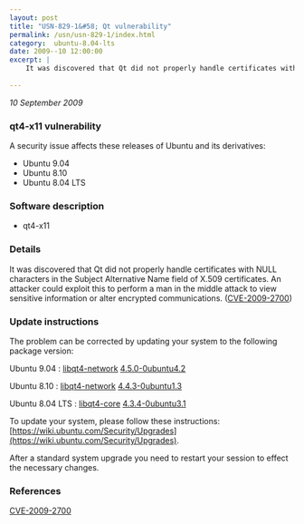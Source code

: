 ```yaml
---
layout: post
title: "USN-829-1&#58; Qt vulnerability"
permalink: /usn/usn-829-1/index.html
category:  ubuntu-8.04-lts
date: 2009--10 12:00:00
excerpt: |
    It was discovered that Qt did not properly handle certificates with NULL characters in the Subject Alternative Name field of X.509 certificates. An attacker could exploit this to perform a man in the middle attack to view sensitive information or alter encrypted communications. ([CVE-2009-2700](http://people.ubuntu.com/~ubuntu-security/cve/CVE-2009-2700)) 
    
--- 
```

 
 

*10 September 2009*

### qt4-x11 vulnerability

A security issue affects these releases of Ubuntu and its derivatives:

* Ubuntu 9.04
* Ubuntu 8.10
* Ubuntu 8.04 LTS

### Software description

* qt4-x11 

### Details

It was discovered that Qt did not properly handle certificates with NULL characters in the Subject Alternative Name field of X.509 certificates. An attacker could exploit this to perform a man in the middle attack to view sensitive information or alter encrypted communications. ([CVE-2009-2700](http://people.ubuntu.com/~ubuntu-security/cve/CVE-2009-2700)) 

### Update instructions

The problem can be corrected by updating your system to the following package version:

Ubuntu 9.04
 : [libqt4-network](https://launchpad.net/ubuntu/+source/qt4-x11) <span> [4.5.0-0ubuntu4.2](https://launchpad.net/ubuntu/+source/qt4-x11/4.5.0-0ubuntu4.2) </span> 

Ubuntu 8.10
 : [libqt4-network](https://launchpad.net/ubuntu/+source/qt4-x11) <span> [4.4.3-0ubuntu1.3](https://launchpad.net/ubuntu/+source/qt4-x11/4.4.3-0ubuntu1.3) </span> 

Ubuntu 8.04 LTS
 : [libqt4-core](https://launchpad.net/ubuntu/+source/qt4-x11) <span> [4.3.4-0ubuntu3.1](https://launchpad.net/ubuntu/+source/qt4-x11/4.3.4-0ubuntu3.1) </span> 

To update your system, please follow these instructions: [https://wiki.ubuntu.com/Security/Upgrades](https://wiki.ubuntu.com/Security/Upgrades).

After a standard system upgrade you need to restart your session to effect the necessary changes. 

### References

 
 [CVE-2009-2700](http://people.ubuntu.com/~ubuntu-security/cve/CVE-2009-2700)
 

